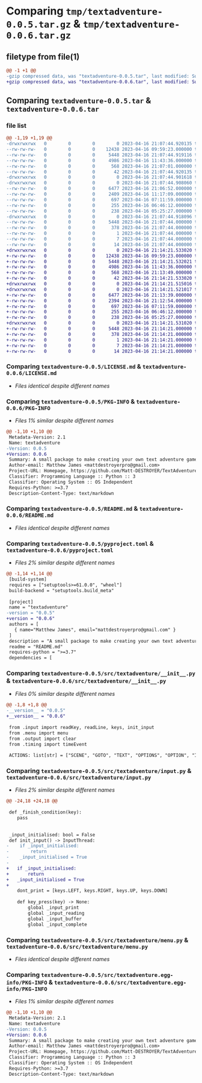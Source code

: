 # Comparing `tmp/textadventure-0.0.5.tar.gz` & `tmp/textadventure-0.0.6.tar.gz`

## filetype from file(1)

```diff
@@ -1 +1 @@
-gzip compressed data, was "textadventure-0.0.5.tar", last modified: Sun Apr 16 21:07:44 2023, max compression
+gzip compressed data, was "textadventure-0.0.6.tar", last modified: Sun Apr 16 21:14:21 2023, max compression
```

## Comparing `textadventure-0.0.5.tar` & `textadventure-0.0.6.tar`

### file list

```diff
@@ -1,19 +1,19 @@
-drwxrwxrwx   0        0        0        0 2023-04-16 21:07:44.920135 textadventure-0.0.5/
--rw-rw-rw-   0        0        0    12438 2023-04-16 09:59:23.000000 textadventure-0.0.5/LICENSE.md
--rw-rw-rw-   0        0        0     5448 2023-04-16 21:07:44.919116 textadventure-0.0.5/PKG-INFO
--rw-rw-rw-   0        0        0     4986 2023-04-16 11:43:36.000000 textadventure-0.0.5/README.md
--rw-rw-rw-   0        0        0      568 2023-04-16 21:07:01.000000 textadventure-0.0.5/pyproject.toml
--rw-rw-rw-   0        0        0       42 2023-04-16 21:07:44.920135 textadventure-0.0.5/setup.cfg
-drwxrwxrwx   0        0        0        0 2023-04-16 21:07:44.901618 textadventure-0.0.5/src/
-drwxrwxrwx   0        0        0        0 2023-04-16 21:07:44.908060 textadventure-0.0.5/src/textadventure/
--rw-rw-rw-   0        0        0     6477 2023-04-16 21:06:52.000000 textadventure-0.0.5/src/textadventure/__init__.py
--rw-rw-rw-   0        0        0     2409 2023-04-16 11:17:09.000000 textadventure-0.0.5/src/textadventure/input.py
--rw-rw-rw-   0        0        0      697 2023-04-16 07:11:59.000000 textadventure-0.0.5/src/textadventure/menu.py
--rw-rw-rw-   0        0        0      255 2023-04-16 06:46:12.000000 textadventure-0.0.5/src/textadventure/output.py
--rw-rw-rw-   0        0        0      238 2023-04-16 05:25:27.000000 textadventure-0.0.5/src/textadventure/timing.py
-drwxrwxrwx   0        0        0        0 2023-04-16 21:07:44.918096 textadventure-0.0.5/src/textadventure.egg-info/
--rw-rw-rw-   0        0        0     5448 2023-04-16 21:07:44.000000 textadventure-0.0.5/src/textadventure.egg-info/PKG-INFO
--rw-rw-rw-   0        0        0      378 2023-04-16 21:07:44.000000 textadventure-0.0.5/src/textadventure.egg-info/SOURCES.txt
--rw-rw-rw-   0        0        0        1 2023-04-16 21:07:44.000000 textadventure-0.0.5/src/textadventure.egg-info/dependency_links.txt
--rw-rw-rw-   0        0        0        7 2023-04-16 21:07:44.000000 textadventure-0.0.5/src/textadventure.egg-info/requires.txt
--rw-rw-rw-   0        0        0       14 2023-04-16 21:07:44.000000 textadventure-0.0.5/src/textadventure.egg-info/top_level.txt
+drwxrwxrwx   0        0        0        0 2023-04-16 21:14:21.533020 textadventure-0.0.6/
+-rw-rw-rw-   0        0        0    12438 2023-04-16 09:59:23.000000 textadventure-0.0.6/LICENSE.md
+-rw-rw-rw-   0        0        0     5448 2023-04-16 21:14:21.532021 textadventure-0.0.6/PKG-INFO
+-rw-rw-rw-   0        0        0     4986 2023-04-16 11:43:36.000000 textadventure-0.0.6/README.md
+-rw-rw-rw-   0        0        0      568 2023-04-16 21:13:49.000000 textadventure-0.0.6/pyproject.toml
+-rw-rw-rw-   0        0        0       42 2023-04-16 21:14:21.533020 textadventure-0.0.6/setup.cfg
+drwxrwxrwx   0        0        0        0 2023-04-16 21:14:21.515016 textadventure-0.0.6/src/
+drwxrwxrwx   0        0        0        0 2023-04-16 21:14:21.521017 textadventure-0.0.6/src/textadventure/
+-rw-rw-rw-   0        0        0     6477 2023-04-16 21:13:39.000000 textadventure-0.0.6/src/textadventure/__init__.py
+-rw-rw-rw-   0        0        0     2394 2023-04-16 21:12:54.000000 textadventure-0.0.6/src/textadventure/input.py
+-rw-rw-rw-   0        0        0      697 2023-04-16 07:11:59.000000 textadventure-0.0.6/src/textadventure/menu.py
+-rw-rw-rw-   0        0        0      255 2023-04-16 06:46:12.000000 textadventure-0.0.6/src/textadventure/output.py
+-rw-rw-rw-   0        0        0      238 2023-04-16 05:25:27.000000 textadventure-0.0.6/src/textadventure/timing.py
+drwxrwxrwx   0        0        0        0 2023-04-16 21:14:21.531020 textadventure-0.0.6/src/textadventure.egg-info/
+-rw-rw-rw-   0        0        0     5448 2023-04-16 21:14:21.000000 textadventure-0.0.6/src/textadventure.egg-info/PKG-INFO
+-rw-rw-rw-   0        0        0      378 2023-04-16 21:14:21.000000 textadventure-0.0.6/src/textadventure.egg-info/SOURCES.txt
+-rw-rw-rw-   0        0        0        1 2023-04-16 21:14:21.000000 textadventure-0.0.6/src/textadventure.egg-info/dependency_links.txt
+-rw-rw-rw-   0        0        0        7 2023-04-16 21:14:21.000000 textadventure-0.0.6/src/textadventure.egg-info/requires.txt
+-rw-rw-rw-   0        0        0       14 2023-04-16 21:14:21.000000 textadventure-0.0.6/src/textadventure.egg-info/top_level.txt
```

### Comparing `textadventure-0.0.5/LICENSE.md` & `textadventure-0.0.6/LICENSE.md`

 * *Files identical despite different names*

### Comparing `textadventure-0.0.5/PKG-INFO` & `textadventure-0.0.6/PKG-INFO`

 * *Files 1% similar despite different names*

```diff
@@ -1,10 +1,10 @@
 Metadata-Version: 2.1
 Name: textadventure
-Version: 0.0.5
+Version: 0.0.6
 Summary: A small package to make creating your own text adventure games easy!
 Author-email: Matthew James <mattdestroyerpro@gmail.com>
 Project-URL: Homepage, https://github.com/Matt-DESTROYER/TextAdventures
 Classifier: Programming Language :: Python :: 3
 Classifier: Operating System :: OS Independent
 Requires-Python: >=3.7
 Description-Content-Type: text/markdown
```

### Comparing `textadventure-0.0.5/README.md` & `textadventure-0.0.6/README.md`

 * *Files identical despite different names*

### Comparing `textadventure-0.0.5/pyproject.toml` & `textadventure-0.0.6/pyproject.toml`

 * *Files 2% similar despite different names*

```diff
@@ -1,14 +1,14 @@
 [build-system]
 requires = ["setuptools>=61.0.0", "wheel"]
 build-backend = "setuptools.build_meta"
 
 [project]
 name = "textadventure"
-version = "0.0.5"
+version = "0.0.6"
 authors = [
   { name="Matthew James", email="mattdestroyerpro@gmail.com" }
 ]
 description = "A small package to make creating your own text adventure games easy!"
 readme = "README.md"
 requires-python = ">=3.7"
 dependencies = [
```

### Comparing `textadventure-0.0.5/src/textadventure/__init__.py` & `textadventure-0.0.6/src/textadventure/__init__.py`

 * *Files 0% similar despite different names*

```diff
@@ -1,8 +1,8 @@
-__version__ = "0.0.5"
+__version__ = "0.0.6"
 
 from .input import readKey, readLine, keys, init_input
 from .menu import menu
 from .output import clear
 from .timing import timeEvent
 
 ACTIONS: list[str] = ["SCENE", "GOTO", "TEXT", "OPTIONS", "OPTION", "INTERACTION", "SUCCESS", "FAIL", "END"]
```

### Comparing `textadventure-0.0.5/src/textadventure/input.py` & `textadventure-0.0.6/src/textadventure/input.py`

 * *Files 2% similar despite different names*

```diff
@@ -24,18 +24,18 @@
 
 def _finish_condition(key):
 	pass
 
 
 _input_initialised: bool = False
 def init_input() -> InputThread:
-    if _input_initialised:
-        return 
-    _input_initialised = True
-    
+	if _input_initialised:
+		return 
+	_input_initialised = True
+	
 	dont_print = [keys.LEFT, keys.RIGHT, keys.UP, keys.DOWN]
 
 	def key_press(key) -> None:
 		global _input_print
 		global _input_reading
 		global _input_buffer
 		global _input_complete
```

### Comparing `textadventure-0.0.5/src/textadventure/menu.py` & `textadventure-0.0.6/src/textadventure/menu.py`

 * *Files identical despite different names*

### Comparing `textadventure-0.0.5/src/textadventure.egg-info/PKG-INFO` & `textadventure-0.0.6/src/textadventure.egg-info/PKG-INFO`

 * *Files 1% similar despite different names*

```diff
@@ -1,10 +1,10 @@
 Metadata-Version: 2.1
 Name: textadventure
-Version: 0.0.5
+Version: 0.0.6
 Summary: A small package to make creating your own text adventure games easy!
 Author-email: Matthew James <mattdestroyerpro@gmail.com>
 Project-URL: Homepage, https://github.com/Matt-DESTROYER/TextAdventures
 Classifier: Programming Language :: Python :: 3
 Classifier: Operating System :: OS Independent
 Requires-Python: >=3.7
 Description-Content-Type: text/markdown
```

